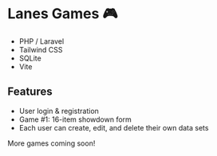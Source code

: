 # Lanes Games 🎮

- PHP / Laravel
- Tailwind CSS
- SQLite
- Vite

## Features

- User login & registration
- Game #1: 16-item showdown form
- Each user can create, edit, and delete their own data sets

More games coming soon!


